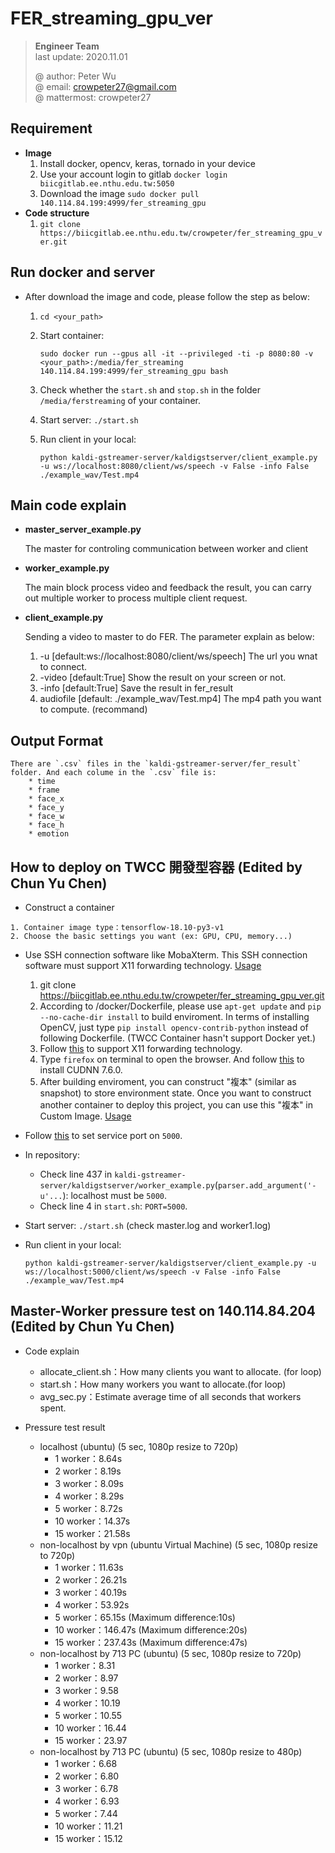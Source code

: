 # FER_streaming_gpu_ver

> **Engineer Team**  
> last update: 2020.11.01  
> 
> @ author: Peter Wu  
> @ email: crowpeter27@gmail.com  
> @ mattermost: crowpeter27  


## Requirement
* **Image**   
	1. Install docker, opencv, keras, tornado in your device  
	2. Use your account login to gitlab `docker login biicgitlab.ee.nthu.edu.tw:5050`  
	3. Download the image `sudo docker pull 140.114.84.199:4999/fer_streaming_gpu`  
* **Code structure**  
	1. `git clone https://biicgitlab.ee.nthu.edu.tw/crowpeter/fer_streaming_gpu_ver.git`  

## Run docker and server
* After download the image and code, please follow the step as below:
    1. `cd <your_path>`
    2.  Start container: 

        `sudo docker run --gpus all -it --privileged -ti -p 8080:80 -v <your_path>:/media/fer_streaming 140.114.84.199:4999/fer_streaming_gpu bash`
    3.  Check whether the `start.sh` and `stop.sh` in the folder `/media/ferstreaming` of your container.
    4.  Start server: `./start.sh`
    5.  Run client in your local:
    
        `python kaldi-gstreamer-server/kaldigstserver/client_example.py -u ws://localhost:8080/client/ws/speech -v False -info False ./example_wav/Test.mp4`

## Main code explain
* **master_server_example.py**

    The master for controling communication between worker and client

* **worker_example.py**

    The main block process video and feedback the result, you can carry out multiple worker to process multiple client request.

* **client_example.py**

    Sending a video to master to do FER. The parameter explain as below:
    1. -u [default:ws://localhost:8080/client/ws/speech]
        The url you wnat to connect.
    2. -video [default:True]
        Show the result on your screen or not.
    3. -info [default:True]
        Save the result in fer_result
    4. audiofile [default: ./example_wav/Test.mp4]
        The mp4 path you want to compute.
    (recommand)

## Output Format
    There are `.csv` files in the `kaldi-gstreamer-server/fer_result` folder. And each colume in the `.csv` file is:
        * time
        * frame
        * face_x
        * face_y
        * face_w
        * face_h
        * emotion

## How to deploy on TWCC 開發型容器 (Edited by Chun Yu Chen)
*    Construct a container

    1. Container image type：tensorflow-18.10-py3-v1
    2. Choose the basic settings you want (ex: GPU, CPU, memory...)
*    Use SSH connection software like MobaXterm. This SSH connection software must support X11 forwarding technology. [Usage](https://www.twcc.ai/doc?page=container&euqinu=true#%E4%BD%BF%E7%94%A8-SSH-%E7%99%BB%E5%85%A5%E9%80%A3%E7%B7%9A)

        1. git clone https://biicgitlab.ee.nthu.edu.tw/crowpeter/fer_streaming_gpu_ver.git
        2. According to /docker/Dockerfile, please use `apt-get update` and `pip --no-cache-dir install` to build enviroment. In terms of installing OpenCV, just type `pip install opencv-contrib-python` instead of following Dockerfile. (TWCC Container hasn't support Docker yet.)
        3. Follow [this](https://www.evernote.com/shard/s102/client/snv?noteGuid=a316760b-4496-4a65-87bb-9cdc7c785988&noteKey=24f512e80c098103&sn=https%3A%2F%2Fwww.evernote.com%2Fshard%2Fs102%2Fsh%2Fa316760b-4496-4a65-87bb-9cdc7c785988%2F24f512e80c098103&title=%255Bsop%255D%2Btwcc%2Bx11%2B%25E5%259C%2596%25E5%25BD%25A2%25E4%25BB%258B%25E9%259D%25A2%25E6%2594%25AF%25E6%258F%25B4&fbclid=IwAR3igPMHlsfPRl1rZFM5lfkrlCin9cRjgBYJhSnvG6hRhozKGZW7HDmXjP8) to support X11 forwarding technology.
        4. Type `firefox` on terminal to open the browser. And follow [this](https://blog.csdn.net/fengxinzioo/article/details/101679140) to install CUDNN 7.6.0.
        5. After building enviroment, you can construct "複本" (similar as        snapshot) to store environment state. Once you want to construct another container to deploy this project, you can use this "複本" in Custom Image. [Usage](https://man.twcc.ai/@twccdocs/SJlZnSOaN?type=view#%E9%96%8B%E7%99%BC%E5%9E%8B%E5%AE%B9%E5%99%A8%E8%A4%87%E6%9C%AC)

*    Follow [this](https://man.twcc.ai/@twccdocs/SJlZnSOaN?type=view#%E8%A8%AD%E5%AE%9A%E5%AE%B9%E5%99%A8%E6%9C%8D%E5%8B%99%E5%9F%A0) to set service port on `5000`.
*    In repository:
        *    Check line 437 in `kaldi-gstreamer-server/kaldigstserver/worker_example.py`(`parser.add_argument('-u'...`): localhost must be `5000`.
        *    Check line 4 in `start.sh`: `PORT=5000`.
*    Start server: `./start.sh` (check master.log and worker1.log)
*    Run client in your local:
    
        `python kaldi-gstreamer-server/kaldigstserver/client_example.py -u ws://localhost:5000/client/ws/speech -v False -info False ./example_wav/Test.mp4`
        
## Master-Worker pressure test on 140.114.84.204 (Edited by Chun Yu Chen)
*    Code explain
        *    allocate_client.sh：How many clients you want to allocate. (for loop)
        *    start.sh：How many workers you want to allocate.(for loop)
        *    avg_sec.py：Estimate average time of all seconds that workers spent.

*    Pressure test result
        *   localhost (ubuntu) (5 sec, 1080p resize to 720p)
            *    1 worker：8.64s
            *    2 worker：8.19s
            *    3 worker：8.09s
            *    4 worker：8.29s
            *    5 worker：8.72s
            *    10 worker：14.37s
            *    15 worker：21.58s
        *   non-localhost by vpn (ubuntu Virtual Machine) (5 sec, 1080p resize to 720p)
            *   1 worker：11.63s
            *   2 worker：26.21s
            *   3 worker：40.19s
            *   4 worker：53.92s
            *   5 worker：65.15s (Maximum difference:10s)
            *   10 worker：146.47s (Maximum difference:20s)
            *   15 worker：237.43s (Maximum difference:47s)
        *   non-localhost by 713 PC (ubuntu) (5 sec, 1080p resize to 720p)
            *   1 worker：8.31
            *   2 worker：8.97
            *   3 worker：9.58
            *   4 worker：10.19
            *   5 worker：10.55
            *   10 worker：16.44
            *   15 worker：23.97
        *   non-localhost by 713 PC (ubuntu) (5 sec, 1080p resize to 480p)
            *   1 worker：6.68
            *   2 worker：6.80
            *   3 worker：6.78
            *   4 worker：6.93
            *   5 worker：7.44
            *   10 worker：11.21
            *   15 worker：15.12